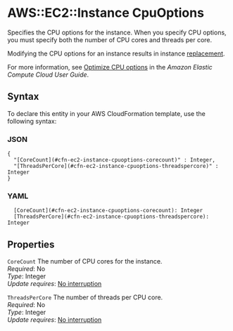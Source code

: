 # AWS::EC2::Instance CpuOptions<a name="aws-properties-ec2-instance-cpuoptions"></a>

Specifies the CPU options for the instance\. When you specify CPU options, you must specify both the number of CPU cores and threads per core\.

Modifying the CPU options for an instance results in instance [ replacement](https://docs.aws.amazon.com/AWSCloudFormation/latest/UserGuide/using-cfn-updating-stacks-update-behaviors.html#update-replacement)\.

For more information, see [Optimize CPU options](https://docs.aws.amazon.com/AWSEC2/latest/UserGuide/instance-optimize-cpu.html) in the *Amazon Elastic Compute Cloud User Guide*\.

## Syntax<a name="aws-properties-ec2-instance-cpuoptions-syntax"></a>

To declare this entity in your AWS CloudFormation template, use the following syntax:

### JSON<a name="aws-properties-ec2-instance-cpuoptions-syntax.json"></a>

```
{
  "[CoreCount](#cfn-ec2-instance-cpuoptions-corecount)" : Integer,
  "[ThreadsPerCore](#cfn-ec2-instance-cpuoptions-threadspercore)" : Integer
}
```

### YAML<a name="aws-properties-ec2-instance-cpuoptions-syntax.yaml"></a>

```
  [CoreCount](#cfn-ec2-instance-cpuoptions-corecount): Integer
  [ThreadsPerCore](#cfn-ec2-instance-cpuoptions-threadspercore): Integer
```

## Properties<a name="aws-properties-ec2-instance-cpuoptions-properties"></a>

`CoreCount`  <a name="cfn-ec2-instance-cpuoptions-corecount"></a>
The number of CPU cores for the instance\.  
*Required*: No  
*Type*: Integer  
*Update requires*: [No interruption](https://docs.aws.amazon.com/AWSCloudFormation/latest/UserGuide/using-cfn-updating-stacks-update-behaviors.html#update-no-interrupt)

`ThreadsPerCore`  <a name="cfn-ec2-instance-cpuoptions-threadspercore"></a>
The number of threads per CPU core\.  
*Required*: No  
*Type*: Integer  
*Update requires*: [No interruption](https://docs.aws.amazon.com/AWSCloudFormation/latest/UserGuide/using-cfn-updating-stacks-update-behaviors.html#update-no-interrupt)